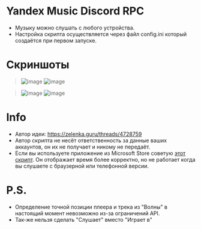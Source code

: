 # Yandex Music Discord RPC
- Музыку можно слушать с любого устройства.
- Настройка скрипта осуществляется через файл config.ini который создаётся при первом запуске.

# Скриншоты
> ![image](https://cdn.discordapp.com/attachments/1117022431748554782/1118629842615795732/image.png)
> ![image](https://cdn.discordapp.com/attachments/1117022431748554782/1118629855819468900/image.png)

> ![image](https://cdn.discordapp.com/attachments/1117022431748554782/1118629848949207120/image.png)
> ![image](https://cdn.discordapp.com/attachments/1117022431748554782/1118630160736985239/image.png)

# Info
- Автор идеи: https://zelenka.guru/threads/4728759
- Автор скрипта не несёт ответственность за данные ваших аккаунтов, он их не получает и никому не передаёт.
- Если вы используете приложение из Microsoft Store советую [этот скрипт](https://github.com/KycTik31/YMD-plus/). Он отображает время более корректно, но не работает когда вы слушаете с браузерной или телефонной версии. 

# P.S.
- Определение точной позиции плеера и трека из "Волны" в настоящий момент невозможно из-за ограничений API.
- Так-же нельзя сделать "Слушает" вместо "Играет в"
